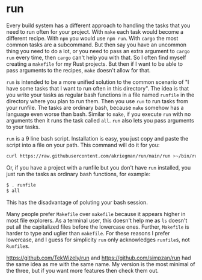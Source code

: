 # run
Every build system has a different approach to handling the tasks that you need to run often for your project. With `make` each task would become a different recipe. With `npm` you would use `npm run`. With `cargo` the most common tasks are a subcommand. But then say you have an uncommon thing you need to do a lot, or you need to pass an extra argument to `cargo run` every time, then `cargo` can't help you with that. So I often find myself creating a `makefile` for my Rust projects. But then if I want to be able to pass arguments to the recipes, `make` doesn't allow for that.

`run` is intended to be a more unified solution to the common scenario of "I have some tasks that I want to run often in this directory". The idea is that you write your tasks as regular bash functions in a file named `runfile` in the directory where you plan to run them. Then you use `run` to run tasks from your runfile. The tasks are ordinary bash, because `make` somehow has a language even worse than bash. Similar to `make`, if you execute `run` with no arguments then it runs the task called `all`. `run` also lets you pass arguments to your tasks.

`run` is a 9 line bash script. Installation is easy, you just copy and paste the script into a file on your path. This command will do it for you:
```bash
curl https://raw.githubusercontent.com/akriegman/run/main/run >~/bin/run ; chmod +x ~/bin/run
```
Or, if you have a project with a runfile but you don't have `run` installed, you just run the tasks as  ordinary bash functions, for example:
```bash
$ . runfile
$ all
```
This has the disadvantage of poluting your bash session.

Many people prefer `Makefile` over `makefile` because it appears higher in most file explorers. As a terminal user, this doesn't help me as `ls` doesn't put all the capitalized files before the lowercase ones. Further, `Makefile` is harder to type and uglier than `makefile`. For these reasons I prefer lowercase, and I guess for simplicity `run` only acknowledges `runfile`s, not `Runfile`s.

https://github.com/TekWizely/run and https://github.com/simpzan/run had the same idea as me with the same name. My version is the most minimal of the three, but if you want more features then check them out.
